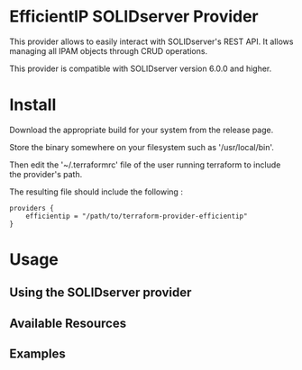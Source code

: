 # EfficientIP SOLIDserver Provider

This provider allows to easily interact with SOLIDserver's REST API.
It allows managing all IPAM objects through CRUD operations.

This provider is compatible with SOLIDserver version 6.0.0 and higher.

# Install
Download the appropriate build for your system from the release page.

Store the binary somewhere on your filesystem such as '/usr/local/bin'.

Then edit the '~/.terraformrc' file of the user running terraform to include the provider's path.

The resulting file should include the following :
```
providers {
    efficientip = "/path/to/terraform-provider-efficientip"
}
```

# Usage
## Using the SOLIDserver provider

## Available Resources

## Examples
